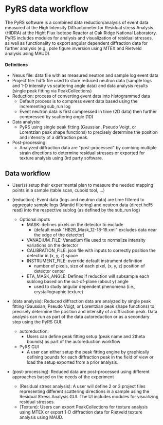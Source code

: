 # PyRS data workflow

The PyRS software is a combined data reduction/analysis of event data measured at the High Intensity Diffractometer for Residual stress Analysis (HIDRA) at the Hight Flux Isotope Reactor at Oak Ridge National Laboratory. PyRS includes modules for analysis and visualization of residual stresses, as well as functionality to export angular dependent diffraction data for further analysis (e.g., pole figure inversion using MTEX and Rietveld analysis using MAUD).

#### Definitions
* Nexus file: data file with as measured neutron and sample log event data
* Project file: hdf5 file used to store reduced neutron data (sample logs and 1-D intensity vs scattering angle data) and data analysis results (single peak fitting via PeakCollections)
* Reduction: process of converting event data into histogrammed data
  *  Default process is to compress event data based using the incrementing sub_run log
  *  Event neutron data is first compressed in time (2D data) then further compressed by scattering angle (1D)
* Data analysis: 
  * PyRS using single peak fitting (Gaussian, Pseudo Voigt, or Lorentzian peak shape functions) to precisely determine the position and intensity of a diffraction peak.
* Post-processing:
  * Analyzed diffraction data are "post-processed" by combing multiple strain directions to determine residual stresses or exported for texture analysis using 3rd party software.

## Data workflow
* User(s) setup their experimental plan to measure the needed mapping points in a sample (table scan, cuboid tool, ...)
* (reduction): Event data (logs and neutron data) are time filtered to aggregate sample logs (Mantid filtering) and neutron data (direct hdf5 read) into the respective sublog (as defined by the sub_run log)
  * Optional inputs
    *  MASK: defines pixels on the detector to exclude
       *  (default mask "HB2B_Mask_12-18-19.xml" excludes data near the edge of the detector)
    *  VANADIUM_FILE: Vanadium file used to normalize intensity variations on the detector
    *  CALIBRATION_FILE: json file with inputs to correctly position the detector in (x, y, z) space
    *  INSTRUMENT_FILE: override default instrument definition 
       *  number of pixels, size of each pixel, (x, y, z) position of detector center
    *  ETA_MASK_ANGLE: Defines if reduction will subsample each sublong based on the out-of-plane (about y) angle
       *  used to study angular dependent phenomena (i.e., crystallographic texture)
 
* (data analysis): Reduced diffraction data are analyzed by single peak fitting (Gaussian, Pseudo Voigt, or Lorentzian peak shape functions) to precisely determine the position and intensity of a diffraction peak. Data analysis can run as part of the data autoreduction or as a secondary step using the PyRS GUI.
  * autoreduction:
    * Users can define peak fitting setup (peak name and 2theta bounds) as part of the autoreduction workflow
  * PyRS GUI
    * A user can either setup the peak fitting engine by graphically defining bounds for each diffraction peak in the field of view or load the setup exported from a prior analysis.
* (post-processing): Reduced data are post-processed using different approaches based on the needs of the experiment
  * (Residual stress analysis): A user will define 2 or 3 project files representing different scattering directions in a sample using the Residual Stress Analysis GUI. The UI includes modules for visualizing residual stresses.
  * (Texture): Users can export PeakCollections for texture analysis using MTEX or export 1-D diffraction data for Rietveld texture analysis using MAUD.
